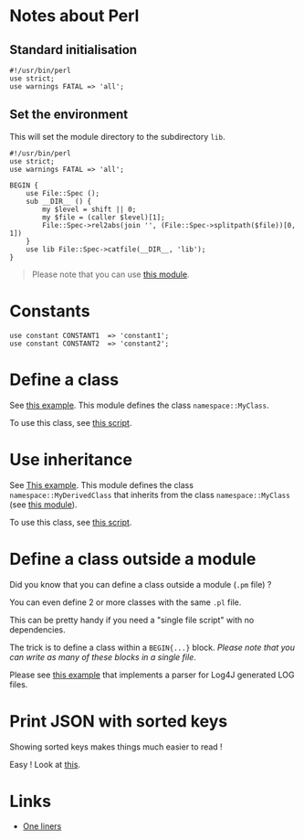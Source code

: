 # Notes about Perl

## Standard initialisation

```perl5
#!/usr/bin/perl
use strict;
use warnings FATAL => 'all';
```

## Set the environment

This will set the module directory to the subdirectory `lib`.

```perl5
#!/usr/bin/perl
use strict;
use warnings FATAL => 'all';

BEGIN {
    use File::Spec ();
    sub __DIR__ () {
        my $level = shift || 0;
        my $file = (caller $level)[1];
        File::Spec->rel2abs(join '', (File::Spec->splitpath($file))[0, 1])
    }
    use lib File::Spec->catfile(__DIR__, 'lib');
}
```

> Please note that you can use [this module](examples/Bootstrap.pm). 

# Constants

```perl5
use constant CONSTANT1  => 'constant1';
use constant CONSTANT2  => 'constant2';
```

# Define a class

See [this example](examples/lib/namespace/MyClass.pm). This module defines the class `namespace::MyClass`.

To use this class, see [this script](examples/test_classes.pl).

# Use inheritance

See [This example](examples/lib/namespace/MyDerivedClass.pm). This module defines the class `namespace::MyDerivedClass`
that inherits from the class `namespace::MyClass` (see [this module](examples/lib/namespace/MyClass.pm)).

To use this class, see [this script](examples/test_inheritance.pl).

# Define a class outside a module

Did you know that you can define a class outside a module (`.pm` file) ?

You can even define 2 or more classes with the same `.pl` file.

This can be pretty handy if you need a "single file script" with no dependencies.

The trick is to define a class within a `BEGIN{...}` block. _Please note that you can write as many of these blocks in a single file_.

Please see [this example](examples/log-parser.pl) that implements a parser for Log4J generated LOG files.

# Print JSON with sorted keys

Showing sorted keys makes things much easier to read !

Easy ! Look at [this](examples/sorted-json.pl).

# Links

* [One liners](https://github.com/denis-beurive/linux-notes/blob/master/perl.md)

